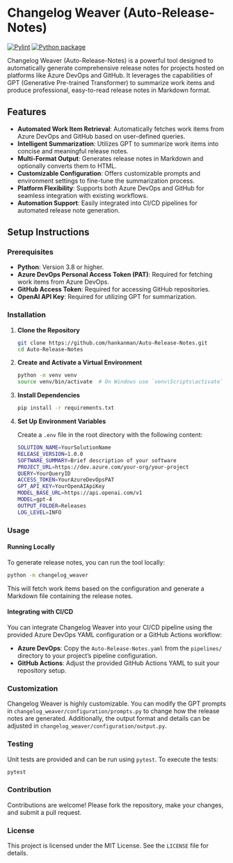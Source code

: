 # Changelog Weaver (Auto-Release-Notes)

[![Pylint](https://github.com/hankanman/Auto-Release-Notes/actions/workflows/pylint.yml/badge.svg)](https://github.com/hankanman/Auto-Release-Notes/actions/workflows/pylint.yml)
[![Python package](https://github.com/Hankanman/Auto-Release-Notes/actions/workflows/python-package.yml/badge.svg)](https://github.com/Hankanman/Auto-Release-Notes/actions/workflows/python-package.yml)

Changelog Weaver (Auto-Release-Notes) is a powerful tool designed to automatically generate comprehensive release notes for projects hosted on platforms like Azure DevOps and GitHub. It leverages the capabilities of GPT (Generative Pre-trained Transformer) to summarize work items and produce professional, easy-to-read release notes in Markdown format.

## Features

- **Automated Work Item Retrieval**: Automatically fetches work items from Azure DevOps and GitHub based on user-defined queries.
- **Intelligent Summarization**: Utilizes GPT to summarize work items into concise and meaningful release notes.
- **Multi-Format Output**: Generates release notes in Markdown and optionally converts them to HTML.
- **Customizable Configuration**: Offers customizable prompts and environment settings to fine-tune the summarization process.
- **Platform Flexibility**: Supports both Azure DevOps and GitHub for seamless integration with existing workflows.
- **Automation Support**: Easily integrated into CI/CD pipelines for automated release note generation.

## Setup Instructions

### Prerequisites

- **Python**: Version 3.8 or higher.
- **Azure DevOps Personal Access Token (PAT)**: Required for fetching work items from Azure DevOps.
- **GitHub Access Token**: Required for accessing GitHub repositories.
- **OpenAI API Key**: Required for utilizing GPT for summarization.

### Installation

1. **Clone the Repository**

   ```bash
   git clone https://github.com/hankanman/Auto-Release-Notes.git
   cd Auto-Release-Notes
   ```

2. **Create and Activate a Virtual Environment**

   ```bash
   python -m venv venv
   source venv/bin/activate  # On Windows use `venv\Scripts\activate`
   ```

3. **Install Dependencies**

   ```bash
   pip install -r requirements.txt
   ```

4. **Set Up Environment Variables**

   Create a `.env` file in the root directory with the following content:

   ```bash
   SOLUTION_NAME=YourSolutionName
   RELEASE_VERSION=1.0.0
   SOFTWARE_SUMMARY=Brief description of your software
   PROJECT_URL=https://dev.azure.com/your-org/your-project
   QUERY=YourQueryID
   ACCESS_TOKEN=YourAzureDevOpsPAT
   GPT_API_KEY=YourOpenAIApiKey
   MODEL_BASE_URL=https://api.openai.com/v1
   MODEL=gpt-4
   OUTPUT_FOLDER=Releases
   LOG_LEVEL=INFO
   ```

### Usage

#### Running Locally

To generate release notes, you can run the tool locally:

```bash
python -m changelog_weaver
```

This will fetch work items based on the configuration and generate a Markdown file containing the release notes.

#### Integrating with CI/CD

You can integrate Changelog Weaver into your CI/CD pipeline using the provided Azure DevOps YAML configuration or a GitHub Actions workflow:

- **Azure DevOps**: Copy the `Auto-Release-Notes.yaml` from the `pipelines/` directory to your project’s pipeline configuration.
- **GitHub Actions**: Adjust the provided GitHub Actions YAML to suit your repository setup.

### Customization

Changelog Weaver is highly customizable. You can modify the GPT prompts in `changelog_weaver/configuration/prompts.py` to change how the release notes are generated. Additionally, the output format and details can be adjusted in `changelog_weaver/configuration/output.py`.

### Testing

Unit tests are provided and can be run using `pytest`. To execute the tests:

```bash
pytest
```

### Contribution

Contributions are welcome! Please fork the repository, make your changes, and submit a pull request.

### License

This project is licensed under the MIT License. See the `LICENSE` file for details.
